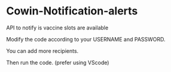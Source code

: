# Cowin-Notification-alerts

API to notify is vaccine slots are available

Modify the code according to your USERNAME and PASSWORD.

You can add more recipients.

Then run the code. (prefer using VScode)
